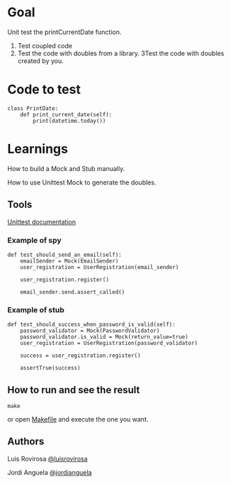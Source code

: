 # Goal
Unit test the printCurrentDate function.

1. Test coupled code
2. Test the code with doubles from a library.
3Test the code with doubles created by you.
# Code to test
    class PrintDate:
        def print_current_date(self):
            print(datetime.today())
# Learnings
How to build a Mock and Stub manually.

How to use Unittest Mock to generate the doubles.

## Tools
[Unittest documentation](https://cpython-test-docs.readthedocs.io/en/latest/library/unittest.mock.html)
### Example of spy

    def test_should_send_an_email(self):
        emailSender = Mock(EmailSender)
        user_registration = UserRegistration(email_sender)
    
        user_registration.register()
    
        email_sender.send.assert_called()

	
### Example of stub

    def test_should_success_when_password_is_valid(self):
        password_validator = Mock(PasswordValidator)
        password_validator.is_valid = Mock(return_value=true)
        user_registration = UserRegistration(password_validator)

        success = user_registration.register()

        assertTrue(success)

## How to run and see the result

    make 
    
or open [Makefile](./Makefile) and execute the one you want.

## Authors
Luis Rovirosa [@luisrovirosa](https://www.twitter.com/luisrovirosa)

Jordi Anguela [@jordianguela](https://www.twitter.com/jordianguela)
